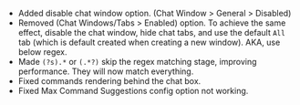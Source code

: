 - Added disable chat window option. (Chat Window > General > Disabled)
- Removed (Chat Windows/Tabs > Enabled) option. To achieve the same effect, disable the chat window, hide chat tabs, and use the default `All` tab (which is default created when
  creating a new window). AKA, use below regex.
- Made `(?s).*` or `(.*?)` skip the regex matching stage, improving performance. They will now match everything.
- Fixed commands rendering behind the chat box.
- Fixed Max Command Suggestions config option not working.